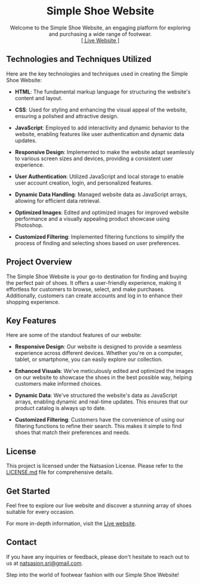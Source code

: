 <h1 align="center">Simple Shoe Website</h1>

<p align="center">
    Welcome to the Simple Shoe Website, an engaging platform for exploring and purchasing a wide range of footwear.
    <br>
    <a href="https://nsshoe.netlify.app/">[ Live Website ]</a>
</p>

## Technologies and Techniques Utilized

Here are the key technologies and techniques used in creating the Simple Shoe Website:

- **HTML**: The fundamental markup language for structuring the website's content and layout.

- **CSS**: Used for styling and enhancing the visual appeal of the website, ensuring a polished and attractive design.

- **JavaScript**: Employed to add interactivity and dynamic behavior to the website, enabling features like user authentication and dynamic data updates.

- **Responsive Design**: Implemented to make the website adapt seamlessly to various screen sizes and devices, providing a consistent user experience.

- **User Authentication**: Utilized JavaScript and local storage to enable user account creation, login, and personalized features.

- **Dynamic Data Handling**: Managed website data as JavaScript arrays, allowing for efficient data retrieval.

- **Optimized Images**: Edited and optimized images for improved website performance and a visually appealing product showcase using Photoshop.

- **Customized Filtering**: Implemented filtering functions to simplify the process of finding and selecting shoes based on user preferences.

## Project Overview

The Simple Shoe Website is your go-to destination for finding and buying the perfect pair of shoes. It offers a user-friendly experience, making it effortless for customers to browse, select, and make purchases. Additionally, customers can create accounts and log in to enhance their shopping experience.

## Key Features

Here are some of the standout features of our website:

- **Responsive Design**: Our website is designed to provide a seamless experience across different devices. Whether you're on a computer, tablet, or smartphone, you can easily explore our collection.

- **Enhanced Visuals**: We've meticulously edited and optimized the images on our website to showcase the shoes in the best possible way, helping customers make informed choices.

- **Dynamic Data**: We've structured the website's data as JavaScript arrays, enabling dynamic and real-time updates. This ensures that our product catalog is always up to date.

- **Customized Filtering**: Customers have the convenience of using our filtering functions to refine their search. This makes it simple to find shoes that match their preferences and needs.

## License

This project is licensed under the Natsasion License. Please refer to the [LICENSE.md](LICENSE) file for comprehensive details.

## Get Started

Feel free to explore our live website and discover a stunning array of shoes suitable for every occasion.

For more in-depth information, visit the [Live website](https://nsshoe.netlify.app/).

## Contact

If you have any inquiries or feedback, please don't hesitate to reach out to us at [natsasion.sri@gmail.com](mailto:natsasion.sri@gmail.com).

Step into the world of footwear fashion with our Simple Shoe Website!
